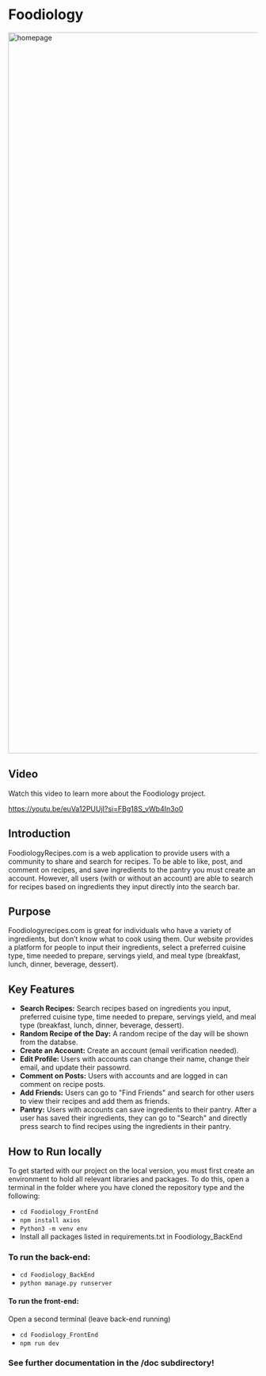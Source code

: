 # Foodiology
<img width="1453" alt="homepage" src="https://github.com/pnellis/Foodiology/assets/110642766/53c122f8-2d79-4b4d-99b3-72fcaeaaeda6">

## Video

Watch this video to learn more about the Foodiology project.

https://youtu.be/euVa12PUUjI?si=FBg18S_vWb4In3o0

## Introduction
FoodiologyRecipes.com is a web application to provide users with a community to share and search for recipes. To be able to like, post, and comment on recipes, and save ingredients to the pantry you must create an account. However, all users (with or without an account) are able to search for recipes based on ingredients they input directly into the search bar. 

## Purpose
Foodiologyrecipes.com is great for individuals who have a variety of ingredients, but don’t know what to cook using them. Our website provides a platform for people to input their ingredients, select a preferred cuisine type, time needed to prepare, servings yield, and meal type (breakfast, lunch, dinner, beverage, dessert). 

## Key Features

* **Search Recipes:** Search recipes based on ingredients you input, preferred cuisine type, time needed to prepare, servings yield, and meal type (breakfast, lunch, dinner, beverage, dessert).
* **Random Recipe of the Day:** A random recipe of the day will be shown from the databse.
* **Create an Account:** Create an account (email verification needed).
* **Edit Profile:** Users with accounts can change their name, change their email, and update their passowrd.
* **Comment on Posts:** Users with accounts and are logged in can comment on recipe posts.
* **Add Friends:** Users can go to "Find Friends" and search for other users to view their recipes and add them as friends.
* **Pantry:** Users with accounts can save ingredients to their pantry. After a user has saved their ingredients, they can go to "Search" and directly press search to find recipes using the ingredients in their pantry. 


## How to Run locally

To get started with our project on the local version, you must first create an environment to hold all relevant libraries and packages. To do this, open a terminal in the folder where you have cloned the repository type and the following:
  * `cd Foodiology_FrontEnd`
  * `npm install axios` 
  * `Python3 -m venv env`
  * Install all packages listed in requirements.txt in Foodiology_BackEnd
### To run the back-end:
  * `cd Foodiology_BackEnd`
  * `python manage.py runserver` 
#### To run the front-end:
Open a second terminal (leave back-end running)
  * `cd Foodiology_FrontEnd`
  * `npm run dev`

### See further documentation in the /doc subdirectory!

